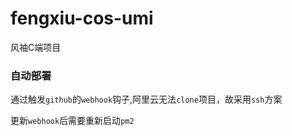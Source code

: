 # fengxiu-cos-umi
 风袖C端项目


### 自动部署

通过触发`github`的`webhook`钩子,阿里云无法`clone`项目，故采用`ssh`方案

更新`webhook`后需要重新启动`pm2`